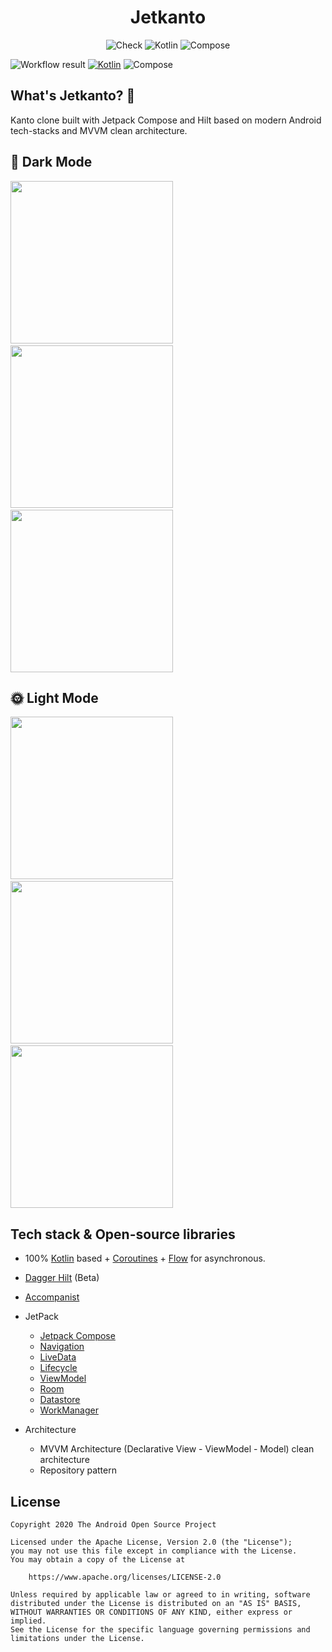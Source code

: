 <h1 align="center">Jetkanto</h1>
<p align="center">
  <img alt="Check" src="https://github.com/ericktijerou/jetkanto/workflows/Check/badge.svg"/>
  <img alt="Kotlin" src="https://img.shields.io/badge/Kotlin-1.4.31-blueviolet.svg"/>
  <img alt="Compose" src="https://img.shields.io/badge/Compose-1.0.0--beta03-brightgreen"/>
</p>

![Workflow result](https://github.com/ericktijerou/jetpuppy/workflows/Check/badge.svg)
[![Kotlin](https://img.shields.io/badge/Kotlin-1.4.30-blueviolet.svg)](https://kotlinlang.org)
![Compose](https://img.shields.io/badge/Compose-1.0.0--beta01-brightgreen)

## What's Jetkanto? :rocket:
Kanto clone built with Jetpack Compose and Hilt based on modern Android tech-stacks and MVVM clean architecture.

## 🌙 Dark Mode
<img src="/results/profile_dark.png" width="260">&emsp;<img src="/results/edit_profile_dark.png" width="260">&emsp;<img src="/results/list_dark.png" width="260">

## 🌞 Light Mode
<img src="/results/profile_light.png" width="260">&emsp;<img src="/results/edit_profile_light.png" width="260">&emsp;<img src="/results/list_light.png" width="260">

## Tech stack & Open-source libraries
- 100% [Kotlin](https://kotlinlang.org/) based + [Coroutines](https://github.com/Kotlin/kotlinx.coroutines) + [Flow](https://kotlin.github.io/kotlinx.coroutines/kotlinx-coroutines-core/kotlinx.coroutines.flow/) for asynchronous.
- [Dagger Hilt](https://dagger.dev/hilt) (Beta)
- [Accompanist](https://github.com/google/accompanist)

- JetPack
  - [Jetpack Compose](https://developer.android.com/jetpack/compose)
  - [Navigation](https://developer.android.com/guide/navigation)
  - [LiveData](https://developer.android.com/topic/libraries/architecture/livedata)
  - [Lifecycle](https://developer.android.com/jetpack/androidx/releases/lifecycle)
  - [ViewModel](https://developer.android.com/topic/libraries/architecture/viewmodel)
  - [Room](https://developer.android.com/training/data-storage/room)
  - [Datastore](https://developer.android.com/topic/libraries/architecture/datastore)
  - [WorkManager](https://developer.android.com/topic/libraries/architecture/workmanager)

- Architecture
  - MVVM Architecture (Declarative View - ViewModel - Model) clean architecture
  - Repository pattern

## License
```
Copyright 2020 The Android Open Source Project

Licensed under the Apache License, Version 2.0 (the "License");
you may not use this file except in compliance with the License.
You may obtain a copy of the License at

    https://www.apache.org/licenses/LICENSE-2.0

Unless required by applicable law or agreed to in writing, software
distributed under the License is distributed on an "AS IS" BASIS,
WITHOUT WARRANTIES OR CONDITIONS OF ANY KIND, either express or implied.
See the License for the specific language governing permissions and
limitations under the License.